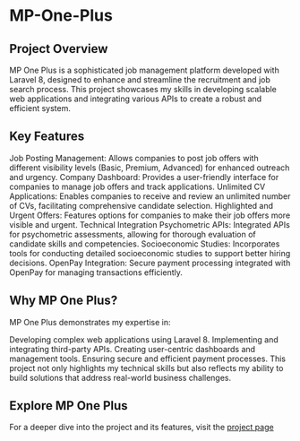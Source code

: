 # MP-One-Plus

<h2 align="justify">Project Overview</h2>
MP One Plus is a sophisticated job management platform developed with Laravel 8, designed to enhance and streamline the recruitment and job search process. This project showcases my skills in developing scalable web applications and integrating various APIs to create a robust and efficient system.

<h2 align="justify">Key Features</h2>
Job Posting Management: Allows companies to post job offers with different visibility levels (Basic, Premium, Advanced) for enhanced outreach and urgency.
Company Dashboard: Provides a user-friendly interface for companies to manage job offers and track applications.
Unlimited CV Applications: Enables companies to receive and review an unlimited number of CVs, facilitating comprehensive candidate selection.
Highlighted and Urgent Offers: Features options for companies to make their job offers more visible and urgent.
Technical Integration
Psychometric APIs: Integrated APIs for psychometric assessments, allowing for thorough evaluation of candidate skills and competencies.
Socioeconomic Studies: Incorporates tools for conducting detailed socioeconomic studies to support better hiring decisions.
OpenPay Integration: Secure payment processing integrated with OpenPay for managing transactions efficiently.

<h2 align="justify">Why MP One Plus?</h2>
MP One Plus demonstrates my expertise in:

Developing complex web applications using Laravel 8.
Implementing and integrating third-party APIs.
Creating user-centric dashboards and management tools.
Ensuring secure and efficient payment processes.
This project not only highlights my technical skills but also reflects my ability to build solutions that address real-world business challenges.


<h2 align="justify">Explore MP One Plus</h2>

For a deeper dive into the project and its features, visit the [project page](https://mponeplus.com)
